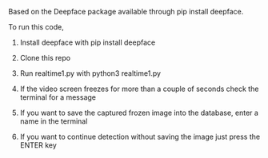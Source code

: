 Based on the Deepface package available through pip install deepface.

To run this code,

1. Install deepface with pip install deepface

2. Clone this repo

3. Run realtime1.py with python3 realtime1.py

4. If the video screen freezes for more than a couple of seconds check the terminal for a message

5. If you want to save the captured frozen image into the database, enter a name in the terminal

6. If you want to continue detection without saving the image just press the ENTER key
